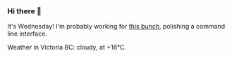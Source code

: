 ### Hi there :wave:

It's Wednesday! I'm probably working for [this bunch](https://github.com/kohofinancial), polishing a command line interface.

Weather in Victoria BC: cloudy, at +16°C.
